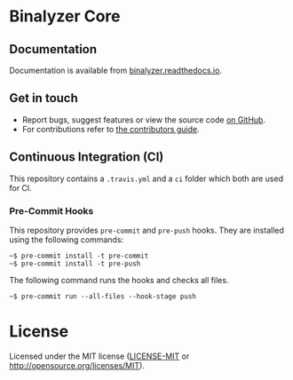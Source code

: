 # Binalyzer Core


## Documentation

Documentation is available from [binalyzer.readthedocs.io].

[binalyzer.readthedocs.io]: https://binalyzer.readthedocs.io/en/latest/

## Get in touch

- Report bugs, suggest features or view the source code [on GitHub].
- For contributions refer to [the contributors guide].

[on GitHub]: https://github.com/denisvasilik/binalyzer

## Continuous Integration (CI)

This repository contains a `.travis.yml` and a `ci` folder which both are used
for CI.

### Pre-Commit Hooks

This repository provides `pre-commit` and `pre-push` hooks. They are installed
using the following commands:

```console
~$ pre-commit install -t pre-commit
~$ pre-commit install -t pre-push
```

The following command runs the hooks and checks all files.

```console
~$ pre-commit run --all-files --hook-stage push
```

# License

Licensed under the MIT license ([LICENSE-MIT] or http://opensource.org/licenses/MIT).

[the contributors guide]: CONTRIBUTING.md
[LICENSE-MIT]: LICENSE.rst
